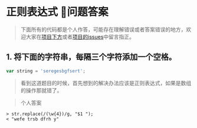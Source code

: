 # 正则表达式 问题答案

> 下面所有的代码都是个人作答，可能存在理解错误或者答案错误的地方，欢迎大家在[项目下方](https://github.com/springHyc/InterviewLibrary)或者[项目的issues](https://github.com/springHyc/InterviewLibrary/issues)中留言指正。

## 1. 将下面的字符串，每隔三个字符添加一个空格。

```js
var string = 'seregesbgfsert';
```

> 看到这道题目的时候，首先想到的解决办法应该是正则表达式，如果是数组的操作那就错了。

> 个人答案

``` shell
> str.replace(/(\w{4})/g, "$1 ");
< "wefe trsb dfrh y"
```